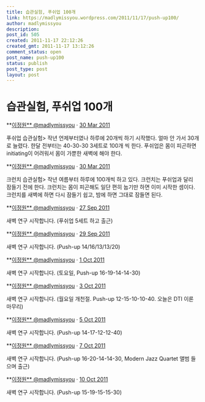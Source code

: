 ```yaml
---
title: 습관실험, 푸쉬업 100개
link: https://madlymissyou.wordpress.com/2011/11/17/push-up100/
author: madlymissyou
description: 
post_id: 505
created: 2011-11-17 22:12:26
created_gmt: 2011-11-17 13:12:26
comment_status: open
post_name: push-up100
status: publish
post_type: post
layout: post
---
```


# 습관실험, 푸쉬업 100개

**[이정원** @madlymissyou](https://twitter.com/madlymissyou) · [30 Mar 2011](https://twitter.com/madlymissyou/status/52838439535656960)

푸쉬업 습관실험> 작년 언제부터였나 하루에 20개씩 하기 시작했다. 얼마 안 가서 30개로 늘렸다. 한달 전부터는 40-30-30 3세트로 100개 씩 한다. 푸쉬업은 몸이 피곤하면 initiating이 어려워서 몸이 가뿐한 새벽에 해야 한다.

**[이정원** @madlymissyou](https://twitter.com/madlymissyou) · [30 Mar 2011](https://twitter.com/madlymissyou/status/52839528200806400)

크런치 습관실험> 작년 여름부터 하루에 100개씩 하고 있다. 크런치는 푸쉬업과 달리 잠들기 전에 한다. 크런치는 몸이 피곤해도 일단 편히 눕기만 하면 이미 시작한 셈이다. 크런치를 새벽에 하면 다시 잠들기 쉽고, 밤에 하면 그대로 잠들면 된다.

**[이정원** @madlymissyou](https://twitter.com/madlymissyou) · [27 Sep 2011](https://twitter.com/madlymissyou/status/118434040209612801)

새벽 연구 시작합니다. (푸쉬업 5세트 하고 출근)

**[이정원** @madlymissyou](https://twitter.com/madlymissyou) · [29 Sep 2011](https://twitter.com/madlymissyou/status/119144668163342338)

새벽 연구 시작합니다. (Push-up 14/16/13/13/20)

**[이정원** @madlymissyou](https://twitter.com/madlymissyou) · [1 Oct 2011](https://twitter.com/madlymissyou/status/119865435305951234)

새벽 연구 시작합니다. (토요일, Push-up 16-19-14-14-30)

**[이정원** @madlymissyou](https://twitter.com/madlymissyou) · [3 Oct 2011](https://twitter.com/madlymissyou/status/120597556047777793)

새벽 연구 시작합니다. (월요일 개천절. Push-up 12-15-10-10-40. 오늘은 DTI 이론 마무리)

**[이정원** @madlymissyou](https://twitter.com/madlymissyou) · [5 Oct 2011](https://twitter.com/madlymissyou/status/121323376181657600)

새벽 연구 시작합니다. (Push-up 14-17-12-12-40)

**[이정원** @madlymissyou](https://twitter.com/madlymissyou) · [7 Oct 2011](https://twitter.com/madlymissyou/status/122048799412727808)

새벽 연구 시작합니다. (Push-up 16-20-14-14-30, Modern Jazz Quartet <Django> 앨범 들으며 출근)

**[이정원** @madlymissyou](https://twitter.com/madlymissyou) · [10 Oct 2011](https://twitter.com/madlymissyou/status/123141632135671808)

새벽 연구 시작합니다. (Push-up 15-19-15-15-30)